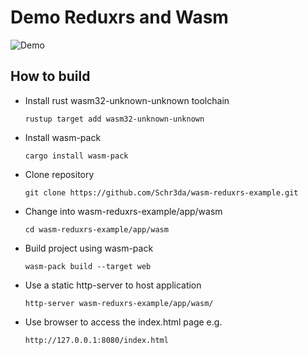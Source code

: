 # Demo Reduxrs and Wasm

![Demo](https://github.com/Schr3da/wasm-reduxrs-example/blob/master/demo.gif)

## How to build

- Install rust wasm32-unknown-unknown toolchain
  ```
  rustup target add wasm32-unknown-unknown
  ```

- Install wasm-pack
  ```
  cargo install wasm-pack
  ```

- Clone repository
  ```
  git clone https://github.com/Schr3da/wasm-reduxrs-example.git
  ```

- Change into wasm-reduxrs-example/app/wasm
  ```
  cd wasm-reduxrs-example/app/wasm
  ```

- Build project using wasm-pack
  ```
  wasm-pack build --target web
  ```
  
- Use a static http-server to host application
  ```
  http-server wasm-reduxrs-example/app/wasm/
  ```
  
- Use browser to access the index.html page e.g.
  ```
  http://127.0.0.1:8080/index.html
  ```
